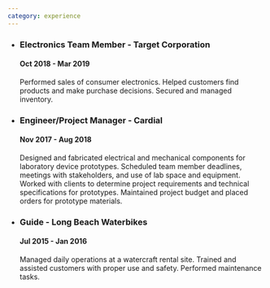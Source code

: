 ```yaml
---
category: experience
---
```


<ul>
    <li>
        <h3>Electronics Team Member - Target Corporation</h3>
        <h4>Oct 2018 - Mar 2019</h4>
        <p>Performed sales of consumer electronics. Helped customers find products and make purchase decisions. Secured and managed inventory.</p>
    </li>
    <li>
        <h3>Engineer/Project Manager - Cardial</h3>
        <h4>Nov 2017 - Aug 2018</h4>
        <p>Designed and fabricated electrical and mechanical components for laboratory device prototypes. Scheduled team member deadlines, meetings with stakeholders, and use of lab space and equipment. Worked with clients to determine project requirements and technical specifications for prototypes. Maintained project budget and placed orders for prototype materials.</p>
    </li>
    <li>
        <h3>Guide - Long Beach Waterbikes</h3>
        <h4>Jul 2015 - Jan 2016</h4>
        <p>Managed daily operations at a watercraft rental site. Trained and assisted customers with proper use and safety. Performed maintenance tasks.</p>
    </li>
</ul>